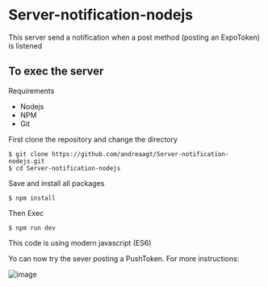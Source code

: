 # Server-notification-nodejs

This server send a notification when a post method (posting an ExpoToken) is listened

## To exec the server

Requirements

- Nodejs
- NPM
- Git

First clone the repository and change the directory

```
$ git clone https://github.com/andreaagt/Server-notification-nodejs.git
$ cd Server-notification-nodejs
```

Save and install all packages

```
$ npm install
```

Then Exec

```
$ npm run dev
```

This code is using modern javascript (ES6)

Yo can now try the sever posting a PushToken.
For more instructions: 

![image](https://user-images.githubusercontent.com/46252384/120379583-95b68c00-c2e5-11eb-8c98-3a7e81c9f0af.png)

